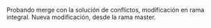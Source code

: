 Probando merge con la solución de conflictos, modificación en rama integral.
Nueva modificación, desde la rama master.
